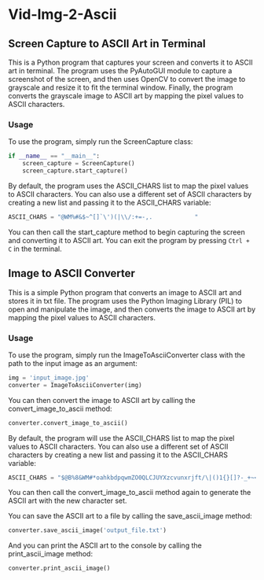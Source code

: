 # Vid-Img-2-Ascii
## Screen Capture to ASCII Art in Terminal
This is a Python program that captures your screen and converts it to ASCII art in terminal. The program uses the PyAutoGUI module to capture a screenshot of the screen, and then uses OpenCV to convert the image to grayscale and resize it to fit the terminal window. Finally, the program converts the grayscale image to ASCII art by mapping the pixel values to ASCII characters.

### Usage
To use the program, simply run the ScreenCapture class:
```python
if __name__ == "__main__":
    screen_capture = ScreenCapture()
    screen_capture.start_capture()
```
By default, the program uses the ASCII_CHARS list to map the pixel values to ASCII characters. You can also use a different set of ASCII characters by creating a new list and passing it to the ASCII_CHARS variable:
```python
ASCII_CHARS = "@WM%#&$~^[]`\')(|\\/:+=-,.            "
```
You can then call the start_capture method to begin capturing the screen and converting it to ASCII art.
You can exit the program by pressing ```Ctrl + C``` in the terminal.
## Image to ASCII Converter
This is a simple Python program that converts an image to ASCII art and stores it in txt file. The program uses the Python Imaging Library (PIL) to open and manipulate the image, and then converts the image to ASCII art by mapping the pixel values to ASCII characters.

### Usage
To use the program, simply run the ImageToAsciiConverter class with the path to the input image as an argument:
```python
img = 'input_image.jpg'
converter = ImageToAsciiConverter(img)
```

You can then convert the image to ASCII art by calling the convert_image_to_ascii method:
```python
converter.convert_image_to_ascii()
```
By default, the program will use the ASCII_CHARS list to map the pixel values to ASCII characters. You can also use a different set of ASCII characters by creating a new list and passing it to the ASCII_CHARS variable:
```python
ASCII_CHARS = "$@B%8&WM#*oahkbdpqwmZO0QLCJUYXzcvunxrjft/\|()1{}[]?-_+~<>i!lI;:,\"^`'.         "
```
You can then call the convert_image_to_ascii method again to generate the ASCII art with the new character set.

You can save the ASCII art to a file by calling the save_ascii_image method:
```python
converter.save_ascii_image('output_file.txt')
```

And you can print the ASCII art to the console by calling the print_ascii_image method:
```python
converter.print_ascii_image()
```
